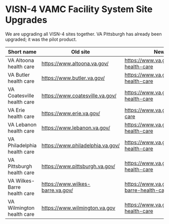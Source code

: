 # VISN-4 VAMC Facility System Site Upgrades

We are upgrading all VISN-4 sites together. VA Pittsburgh has already been upgraded; it was the pilot product.

| Short name                  | Old site                         | New site                               | 
| ----------------------------|----------------------------------| ---------------------------------------|
| VA Altoona health care      | https://www.altoona.va.gov/      | https://www.va.gov/altoona-health-care      |
| VA Butler health care       | https://www.butler.va.gov/       | https://www.va.gov/butler-health-care       |
| VA Coatesville health care  | https://www.coatesville.va.gov/  | https://www.va.gov/coatesville-health-care  |
| VA Erie health care         | https://www.erie.va.gov/         | https://www.va.gov/erie-health-care         |
| VA Lebanon health care      | https://www.lebanon.va.gov/      | https://www.va.gov/lebanon-health-care      |
| VA Philadelphia health care | https://www.philadelphia.va.gov/ | https://www.va.gov/philadelphia-health-care |
| VA Pittsburgh health care   | https://www.pittsburgh.va.gov/   | https://www.va.gov/pittsburgh-health-care   | 
| VA Wilkes-Barre health care | https://www.wilkes-barre.va.gov/ | https://www.va.gov/wilkes-barre-health-care |
| VA Wilmington health care   | https://www.wilmington.va.gov    | https://www.va.gov/wilmington-health-care   |
